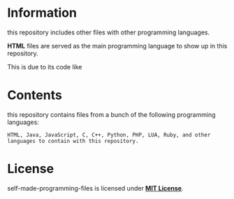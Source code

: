 # Information
this repository includes other files with other programming languages.

**HTML** files are served as the main programming language to show up in this repository.

This is due to its code like **<html></html>**

# Contents
this repository contains files from a bunch of the following programming languages:

`HTML, Java, JavaScript, C, C++, Python, PHP, LUA, Ruby, and other languages to contain with this repository.`

# License
self-made-programming-files is licensed under **[MIT License](https://github.com/PayToUse/self-made-programming-files/LICENSE)**. 
